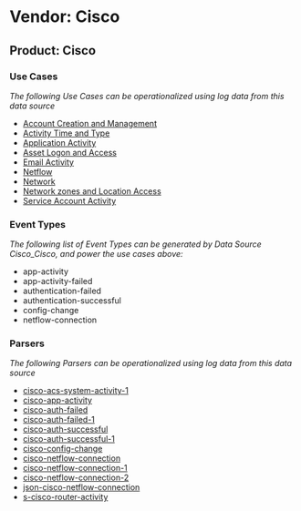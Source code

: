 Vendor: Cisco
=============
Product: Cisco
--------------

### Use Cases

_The following Use Cases can be operationalized using log data from this data source_

* [Account Creation and Management](usecase_account_creation_and_management.md)
* [Activity Time  and Type](usecase_activity_time__and_type.md)
* [Application Activity](usecase_application_activity.md)
* [Asset Logon and Access](usecase_asset_logon_and_access.md)
* [Email Activity](usecase_email_activity.md)
* [Netflow](usecase_netflow.md)
* [Network](usecase_network.md)
* [Network zones and Location Access](usecase_network_zones_and_location_access.md)
* [Service Account Activity](usecase_service_account_activity.md)


### Event Types

_The following list of Event Types can be generated by Data Source Cisco_Cisco, and power the use cases above:_

- app-activity
- app-activity-failed
- authentication-failed
- authentication-successful
- config-change
- netflow-connection


### Parsers

_The following Parsers can be operationalized using log data from this data source_

* [cisco-acs-system-activity-1](parserContent_cisco-acs-system-activity-1.md)
* [cisco-app-activity](parserContent_cisco-app-activity.md)
* [cisco-auth-failed](parserContent_cisco-auth-failed.md)
* [cisco-auth-failed-1](parserContent_cisco-auth-failed-1.md)
* [cisco-auth-successful](parserContent_cisco-auth-successful.md)
* [cisco-auth-successful-1](parserContent_cisco-auth-successful-1.md)
* [cisco-config-change](parserContent_cisco-config-change.md)
* [cisco-netflow-connection](parserContent_cisco-netflow-connection.md)
* [cisco-netflow-connection-1](parserContent_cisco-netflow-connection-1.md)
* [cisco-netflow-connection-2](parserContent_cisco-netflow-connection-2.md)
* [json-cisco-netflow-connection](parserContent_json-cisco-netflow-connection.md)
* [s-cisco-router-activity](parserContent_s-cisco-router-activity.md)
